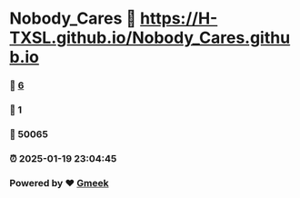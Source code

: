 # Nobody_Cares :link: https://H-TXSL.github.io/Nobody_Cares.github.io 
### :page_facing_up: [6](https://H-TXSL.github.io/Nobody_Cares.github.io/tag.html) 
### :speech_balloon: 1 
### :hibiscus: 50065 
### :alarm_clock: 2025-01-19 23:04:45 
### Powered by :heart: [Gmeek](https://github.com/Meekdai/Gmeek)
